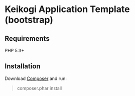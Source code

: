 Keikogi Application Template (bootstrap)
========================================

Requirements
------------
PHP 5.3+

Installation
------------
Download <a href="https://getcomposer.org/download/">Composer</a> and run:
> composer.phar install
